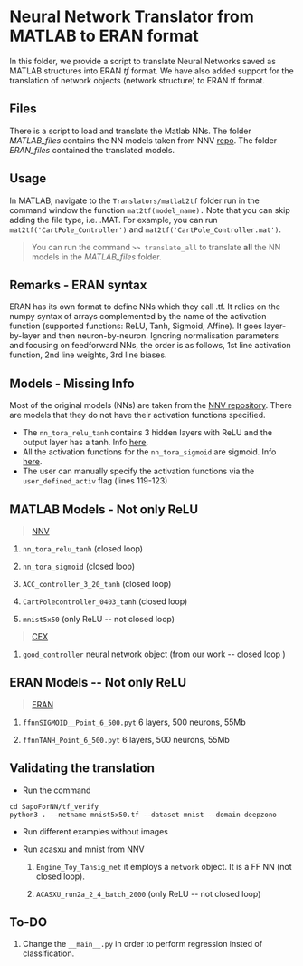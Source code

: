 Neural Network Translator from MATLAB to ERAN format
===

In this folder, we provide a script to translate Neural Networks saved as MATLAB structures into ERAN *tf* format. We have also added support for the translation of network objects (network structure) to ERAN tf format. 

Files
---
There is a script to load and translate the Matlab NNs. The folder *MATLAB_files* contains the NN models taken from NNV [repo](https://github.com/verivital/nnv). The folder *ERAN_files* contained the translated models.

Usage
---
In MATLAB, navigate to the `Translators/matlab2tf` folder run in the command window the function
```mat2tf(model_name).``` Note that you can skip adding the file type, i.e. .MAT. For example,  you can run ```mat2tf('CartPole_Controller')``` and ``mat2tf('CartPole_Controller.mat')``.

> You can run the command `>> translate_all` to translate **all** the NN models in the *MATLAB_files* folder. 

Remarks - ERAN syntax
---
ERAN has its own format to define NNs which they call .tf. It relies on the numpy syntax of arrays complemented by the name of the activation function (supported functions: ReLU, Tanh, Sigmoid, Affine). It goes layer-by-layer and then neuron-by-neuron. Ignoring normalisation parameters and focusing on feedforward NNs, the order is as follows, 1st line activation function, 2nd line weights, 3rd line biases. 

Models - Missing Info
---

Most of the original models (NNs) are taken from the [NNV repository](https://github.com/verivital/nnv/tree/master/code/nnv/examples/Submission).
There are models that they do not have their activation functions specified. 

- The `nn_tora_relu_tanh` contains 3 hidden layers with ReLU and the output layer has a tanh. Info [here](https://github.com/verivital/nnv/blob/master/code/nnv/examples/Submission/ARCH_COMP2020/benchmarks/Tora_Heterogeneous/Specifications.txt).
- All the activation functions for the `nn_tora_sigmoid` are sigmoid. Info [here](https://github.com/verivital/nnv/blob/master/code/nnv/examples/Submission/ARCH_COMP2020/benchmarks/Tora_Heterogeneous/Specifications.txt).
- The user can manually specify the activation functions via the `user_defined_activ` flag (lines 119-123) 

MATLAB Models - Not only ReLU 
---

>[NNV](https://github.com/verivital/nnv)


1. `nn_tora_relu_tanh` (closed loop)

2. `nn_tora_sigmoid` (closed loop)

3. `ACC_controller_3_20_tanh` (closed loop)

4. `CartPolecontroller_0403_tanh` (closed loop)
5.  `mnist5x50` (only ReLU -- not closed loop)

>[CEX](https://github.com/nikos-kekatos/NNCS_matlab/tree/master/src)

1. `good_controller` neural network object (from our work -- closed loop )

ERAN Models -- Not only ReLU
---

>[ERAN](https://github.com/eth-sri/eran)

1. `ffnnSIGMOID__Point_6_500.pyt` 6 layers, 500 neurons, 55Mb

2. `ffnnTANH_Point_6_500.pyt` 6 layers, 500 neurons, 55Mb


Validating the translation
---
- Run the command 

```
cd SapoForNN/tf_verify
python3 . --netname mnist5x50.tf --dataset mnist --domain deepzono
```
- Run different examples without images
  
- Run acasxu and mnist from NNV
	1. `Engine_Toy_Tansig_net` it employs a `network` object. It is a FF NN (not closed loop).

	2. `ACASXU_run2a_2_4_batch_2000` (only ReLU -- not closed loop)
  
To-DO
---

1. Change the `__main__.py` in order to perform regression insted of classification.
